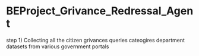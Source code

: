 # BEProject_Grivance_Redressal_Agent
step 1) Collecting all the citizen grivances queries cateogires department datasets from various government portals
